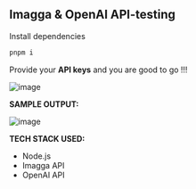 ## Imagga & OpenAI API-testing 

Install dependencies

```bash
pnpm i
```

Provide your **API keys** and you are good to go !!!

![image](https://github.com/dakshsinghrathore/imagga-testing/assets/115932772/83eae77e-1fe8-4fe5-b0d7-e8ffc514ef5c)


**SAMPLE OUTPUT:**


![image](https://github.com/dakshsinghrathore/imagga-testing/assets/115932772/5b6df2eb-502f-43d6-9e21-2136f13505ee)


**TECH STACK USED:**

- Node.js
- Imagga API
- OpenAI API
